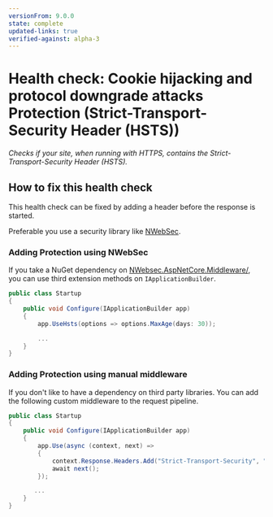 ```yaml
---
versionFrom: 9.0.0
state: complete
updated-links: true
verified-against: alpha-3
---
```


# Health check: Cookie hijacking and protocol downgrade attacks Protection (Strict-Transport-Security Header (HSTS))

_Checks if your site, when running with HTTPS, contains the Strict-Transport-Security Header (HSTS)._

## How to fix this health check

This health check can be fixed by adding a header before the response is started.

Preferable you use a security library like [NWebSec](https://docs.nwebsec.com/).

### Adding Protection using NWebSec

If you take a NuGet dependency on [NWebsec.AspNetCore.Middleware/](https://www.nuget.org/packages/NWebsec.AspNetCore.Middleware/), you can use third extension methods on `IApplicationBuilder`.

```cs
public class Startup
{
    public void Configure(IApplicationBuilder app)
    {
        app.UseHsts(options => options.MaxAge(days: 30));

        ...
    }
}
```

### Adding Protection using manual middleware

If you don't like to have a dependency on third party libraries. You can add the following custom middleware to the request pipeline.

```cs
public class Startup
{
    public void Configure(IApplicationBuilder app)
    {
        app.Use(async (context, next) =>
        {
            context.Response.Headers.Add("Strict-Transport-Security", "max-age=2592000");
            await next();
        });

       ...
    }
}
```
